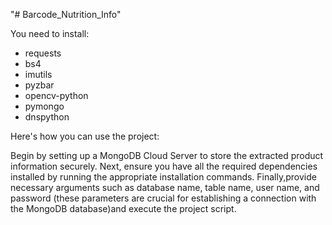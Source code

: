 "# Barcode_Nutrition_Info" 

You need to install:
 - requests 
 - bs4 
 - imutils 
 - pyzbar 
 - opencv-python 
 - pymongo 
 - dnspython

Here's how you can use the project:

  Begin by setting up a MongoDB Cloud Server to store the extracted product information securely.
     Next, ensure you have all the required dependencies installed by running the appropriate installation commands.
     Finally,provide necessary arguments such as database name, table name, user name, and password
 (these parameters are crucial for establishing a connection with the MongoDB database)and execute the project script.
